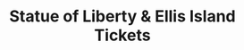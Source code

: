 ---
title: "Statue of Liberty & Ellis Island Tickets"
url: /new-york/statue-of-liberty-und-ellis-island-tickets/
shop: Tickets
---